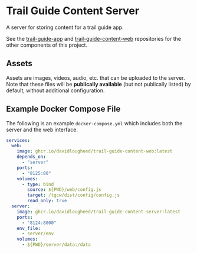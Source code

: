 # Trail Guide Content Server

A server for storing content for a trail guide app.

See the [trail-guide-app](https://github.com/davidlougheed/trail-guide-app)
and [trail-guide-content-web](https://github.com/davidlougheed/trail-guide-content-web)
repositories for the other components of this project.


## Assets

Assets are images, videos, audio, etc. that can be uploaded to the server.
Note that these files will be **publically available** (but not publically listed)
by default, without additional configuration.


## Example Docker Compose File

The following is an example `docker-compose.yml` which includes both the server
and the web interface.

```yaml
services:
  web:
    image: ghcr.io/davidlougheed/trail-guide-content-web:latest
    depends_on:
      - "server"
    ports:
      - "8125:80"
    volumes:
      - type: bind
        source: ${PWD}/web/config.js
        target: /tgcw/dist/config/config.js
        read_only: true
  server:
    image: ghcr.io/davidlougheed/trail-guide-content-server:latest
    ports:
      - "8124:8000"
    env_file:
      - server/env
    volumes:
      - ${PWD}/server/data:/data
```
